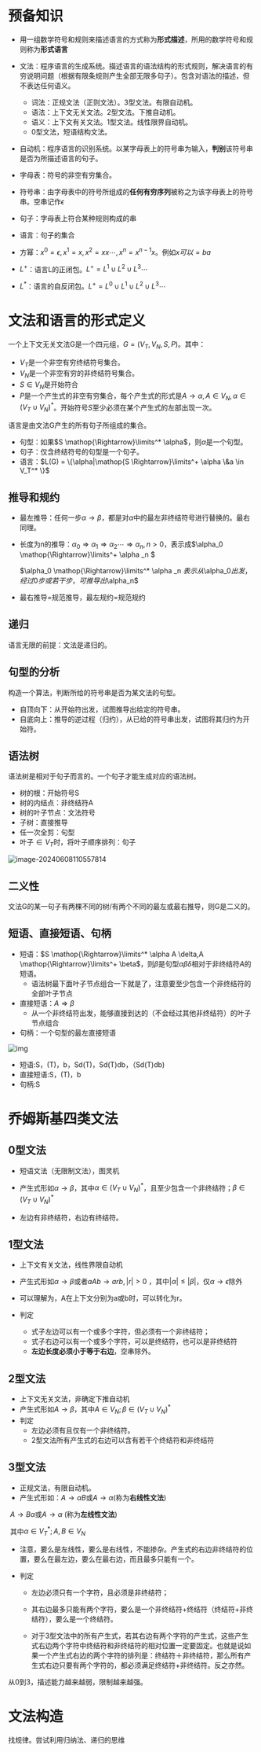 # 预备知识

-   用一组数学符号和规则来描述语言的方式称为**形式描述**，所用的数学符号和规则称为**形式语言**

-   文法：程序语言的生成系统。描述语言的语法结构的形式规则，解决语言的有穷说明问题（根据有限条规则产生全部无限多句子）。包含对语法的描述，但不表达任何语义。
    -   词法：正规文法（正则文法）。3型文法。有限自动机。
    -   语法：上下文无关文法。2型文法。下推自动机。
    -   语义：上下文有关文法。1型文法。线性限界自动机。
    -   0型文法，短语结构文法。
-   自动机：程序语言的识别系统。以某字母表上的符号串为输入，**判别**该符号串是否为所描述语言的句子。
-   字母表：符号的非空有穷集合。
-   符号串：由字母表中的符号所组成的**任何有穷序列**被称之为该字母表上的符号串。空串记作$\epsilon$
-   句子：字母表上符合某种规则构成的串
-   语言：句子的集合
-   方幂：$x^0 = \epsilon,x^1=x,x^2 = xx \cdots,x^n = x^{n-1}x$。例如$x可以=ba$​
-   $L^+$：语言L的正闭包。$L^+ = L^1 \cup L^2 \cup L^3 \cdots$
-   $L^*$：语言的自反闭包。$L^+ = L^0\cup L^1 \cup L^2 \cup L^3 \cdots$

# 文法和语言的形式定义

一个上下文无关文法G是一个四元组，$G = (V_T,V_N,S,P)$。其中：

-   $V_T$是一个非空有穷终结符号集合。
-   $V_N$是一个非空有穷的非终结符号集合。
-   $S \in V_N$是开始符合
-   $P$是一个产生式的非空有穷集合，每个产生式的形式是$A \rightarrow \alpha,A\in V_N, \alpha \in (V_T \cup V_N)^*$。开始符号$S$​至少必须在某个产生式的左部出现一次。

语言是由文法G产生的所有句子所组成的集合。

-   句型：如果$S \mathop{\Rightarrow}\limits^* \alpha$，则$\alpha$是一个句型。
-   句子：仅含终结符号的句型是一个句子。
-   语言：$L(G) = \{\alpha|\mathop{S \Rightarrow}\limits^+ \alpha \&a \in V_T^* \}$

## 推导和规约

-   最左推导：任何一步$\alpha \rightarrow \beta$，都是对$\alpha$中的最左非终结符号进行替换的。最右同理。

-   长度为n的推导：$\alpha_0 \Rightarrow \alpha_1 \Rightarrow \alpha_2 \cdots \Rightarrow \alpha_n,n>0$，表示成$\alpha_0 \mathop{\Rightarrow}\limits^+ \alpha _n $

    $\alpha_0 \mathop{\Rightarrow}\limits^* \alpha _n $表示从$\alpha_0$出发，经过0步或若干步，可推导出$\alpha_n$

-   最右推导=规范推导，最左规约=规范规约



## 递归

语言无限的前提：文法是递归的。

## 句型的分析

构造一个算法，判断所给的符号串是否为某文法的句型。

-   自顶向下：从开始符出发，试图推导出给定的符号串。
-   自底向上：推导的逆过程（归约），从已给的符号串出发，试图将其归约为开始符。

## 语法树

语法树是相对于句子而言的。一个句子才能生成对应的语法树。

-   树的根：开始符号S
-   树的内结点：非终结符A
-   树的叶子节点：文法符号
-   子树：直接推导
-   任一次全剪：句型
-   叶子$\in V_T$时，将叶子顺序排列：句子

![image-20240608110557814](./02%20%E4%B8%8A%E4%B8%8B%E6%96%87%E6%97%A0%E5%85%B3%E6%96%87%E6%B3%95.assets/image-20240608110557814.png)

## 二义性

文法G的某一句子有两棵不同的树/有两个不同的最左或最右推导，则G是二义的。

## 短语、直接短语、句柄

-   短语：$S \mathop{\Rightarrow}\limits^* \alpha A \delta,A \mathop{\Rightarrow}\limits^+ \beta$，则$\beta$是句型$\alpha \beta \delta$相对于非终结符$A$​的短语。
    -   语法树最下面叶子节点组合一下就是了，注意要至少包含一个非终结符的全部叶子节点
-   直接短语：$A \Rightarrow \beta$​
    -   从一个非终结符出发，能够直接到达的（不会经过其他非终结符）的叶子节点组合
-   句柄：一个句型的最左直接短语

![img](./02%20%E4%B8%8A%E4%B8%8B%E6%96%87%E6%97%A0%E5%85%B3%E6%96%87%E6%B3%95.assets/20200607213832752.png)

-   短语:S，(T)，b，Sd(T)，Sd(T)db，（Sd(T)db)
-   直接短语:S，(T)，b
-   句柄:S

# 乔姆斯基四类文法

## 0型文法

-   短语文法（无限制文法），图灵机

-   产生式形如$\alpha \rightarrow \beta$，其中$\alpha \in (V_T \cup V_N)^*$，且至少包含一个非终结符；$\beta \in (V_T \cup V_N)^*$​

-   左边有非终结符，右边有终结符。

## 1型文法

-   上下文有关文法，线性界限自动机
-   产生式形如$\alpha \rightarrow \beta$或者$aAb \rightarrow arb,|r|>0$ ，其中$|\alpha| \leq |\beta|$，仅$\alpha \rightarrow \epsilon$​除外

-   可以理解为，A在上下文分别为a或b时，可以转化为r。
-   判定
    -   式子左边可以有一个或多个字符，但必须有一个非终结符；
    -   式子右边可以有一个或多个字符，可以是终结符，也可以是非终结符
    -   **左边长度必须小于等于右边**，空串除外。

## 2型文法

-   上下文无关文法，非确定下推自动机
-   产生式形如$A \rightarrow \beta$，其中$A \in V_N;\beta \in (V_T \cup V_N)^*$​
-   判定
    -   左边必须有且仅有一个非终结符。 
    -   2型文法所有产生式的右边可以含有若干个终结符和非终结符 

## 3型文法

-   正规文法，有限自动机。
-   产生式形如：$A \rightarrow \alpha B$​或$A\rightarrow \alpha$​ (称为**右线性文法**)

​	$A \rightarrow B \alpha$或$A\rightarrow \alpha$ (称为**左线性文法**)

​	其中$\alpha \in V_T^*;A,B \in V_N$

-   注意，要么是左线性，要么是右线性，不能掺杂。产生式的右边非终结符的位置，要么在最左边，要么在最右边，而且最多只能有一个。

-   判定

    -   左边必须只有一个字符，且必须是非终结符； 

    -   其右边最多只能有两个字符，要么是一个非终结符+终结符（终结符+非终结符），要么是一个终结符。

    -   对于3型文法中的所有产生式，若其右边有两个字符的产生式，这些产生式右边两个字符中终结符和非终结符的相对位置一定要固定。也就是说如果一个产生式右边的两个字符的排列是：终结符＋非终结符，那么所有产生式右边只要有两个字符的，都必须满足终结符+非终结符。反之亦然。

从0到3，描述能力越来越弱，限制越来越强。

# 文法构造

找规律。尝试利用归纳法、递归的思维